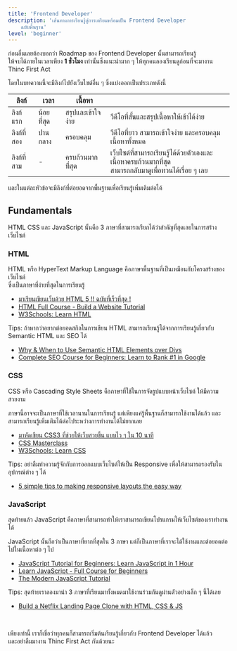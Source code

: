 ```yaml
---
title: 'Frontend Developer'
description: 'เส้นทางการเรียนรู้สู่การเตรียมพร้อมเป็น Frontend Developer
    ฉบับพื้นฐาน'
level: 'beginner'
---
```


ก่อนอื่นเลยต้องบอกว่า Roadmap ของ Frontend Developer นั้นสามารถเรียนรู้<br />ให้จบได้ภายในเวลาเพียง <strong>1 ชั่วโมง</strong> เท่านั้นซึ่งแนะนำมาก ๆ ให้ทุกคนลองเรียนดูก่อนที่จะมางาน Thinc First Act

โดยในบทความนี้จะมีลิงก์ไปยังเว็บไซต์อื่น ๆ ซึ่งแบ่งออกเป็นประเภทดังนี้

| ลิงก์       | เวลา       | เนื้อหา           |                                                                                                              |
| ----------- | ---------- | ----------------- | ------------------------------------------------------------------------------------------------------------ |
| ลิงก์แรก    | น้อยที่สุด | สรุปและเข้าใจง่าย | วีดีโอที่สั้นและสรุปเนื้อหาให้เข้าได้ง่าย                                                                    |
| ลิงก์ที่สอง | ปานกลาง    | ครอบคลุม          | วีดีโอที่ยาว สามารถเข้าใจง่าย และครอบคลุมเนื้อหาทั้งหมด                                                      |
| ลิงก์ที่สาม | -          | ครบถ้วนมากที่สุด  | เว็บไซต์ที่สามารถเรียนรู้ได้ด้วยตัวเองและเนื้อหาครบถ้วนมากที่สุด <br />สามารถกลับมาดูเพื่อทวนได้เรื่อย ๆ เลย |

และในแต่ละหัวข้อจะมีลิงก์ที่ต่อยอดจากพื้นฐานเพื่อเรียนรู้เพิ่มเติมต่อได้

## Fundamentals

HTML CSS และ JavaScript นั้นคือ 3 ภาษาที่สามารถเรียกได้ว่าสำคัญที่สุดเลยในการสร้างเว็บไซต์

### HTML

HTML หรือ HyperText Markup Language คือภาษาพื้นฐานที่เป็นเหมือนกับโครงสร้างของเว็บไซต์<br />ซึ่งเป็นภาษาที่ง่ายที่สุดในการเรียนรู้

-   [มาเรียนเขียนเว็บด้วย HTML 5 !! ฉบับที่เร็วที่สุด !](https://www.youtube.com/watch?v=-jzu5YH6OMQ)
-   [HTML Full Course - Build a Website Tutorial](https://www.youtube.com/watch?v=pQN-pnXPaVg)
-   [W3Schools: Learn HTML](https://www.w3schools.com/html/html_intro.asp)

Tips: ถ้าหากว่าอยากต่อยอดสกิลในการเขียน HTML สามารถเรียนรู้ได้จากการเรียนรู้เกี่ยวกับ Semantic HTML และ SEO ได้

-   [Why & When to Use Semantic HTML Elements over Divs](https://www.youtube.com/watch?v=bOUhq46fd5g)
-   [Complete SEO Course for Beginners: Learn to Rank #1 in Google](https://www.youtube.com/watch?v=xsVTqzratPs)

### CSS

CSS หรือ Cascading Style Sheets คือภาษาที่ใช้ในการจัดรูปแบบหน้าเว็บไซต์ ให้มีความสวยงาม

ภาษานี้อาจจะเป็นภาษาที่ใช้เวลานานในการเรียนรู้ แต่เพียงแค่รู้พื้นฐานก็สามารถใช้งานได้แล้ว และสามารถเรียนรู้เพิ่มเติมได้ต่อไประหว่างการทำงานได้ไม่ยากเลย

-   [มาหัดเขียน CSS3 ที่ช่วยให้เว็บสวยขึ้น แบบไว ๆ ใน 10 นาที](https://www.youtube.com/watch?v=9H6ubALp8vo2)
-   [CSS Masterclass](https://www.youtube.com/watch?v=FqmB-Zj2-PA)
-   [W3Schools: Learn CSS](https://www.w3schools.com/css/)

Tips: อย่าลืมทำความรู้จักกับการออกแบบเว็บไซต์ให้เป็น Responsive เพื่อให้สามารถรองรับในอุปกรณ์ต่าง ๆ ได้

-   [5 simple tips to making responsive layouts the easy way](https://www.youtube.com/watch?v=VQraviuwbzU)

### JavaScript

สุดท้ายแล้ว JavaScript คือภาษาที่สามารถทำให้เราสามารถเขียนโปรแกรมให้เว็บไซต์ของเราทำงานได้

JavaScript นั้นถือว่าเป็นภาษาที่ยากที่สุดใน 3 ภาษา แต่ก็เป็นภาษาที่เราจะได้ใช้งานและต่อยอดต่อไปในเนื้อหาต่อ ๆ ไป

-   [JavaScript Tutorial for Beginners: Learn JavaScript in 1 Hour](https://www.youtube.com/watch?v=W6NZfCO5SIk)
-   [Learn JavaScript - Full Course for Beginners](https://www.youtube.com/watch?v=PkZNo7MFNFg)
-   [The Modern JavaScript Tutorial](https://javascript.info/)

Tips: สุดท้ายเราลองมานำ 3 ภาษาที่เรียนมาทั้งหมดมาใช้งานร่วมกันดูผ่านตัวอย่างเล็ก ๆ นี้ได้เลย

-   [Build a Netflix Landing Page Clone with HTML, CSS & JS](https://www.youtube.com/watch?v=P7t13SGytRk)

<br />

เพียงเท่านี้ เราก็เชื่อว่าทุกคนก็สามารถเริ่มต้นเรียนรู้เกี่ยวกับ Frontend Developer ได้แล้ว<br />และอย่าลืมมางาน Thinc First Act กันด้วยนะ
